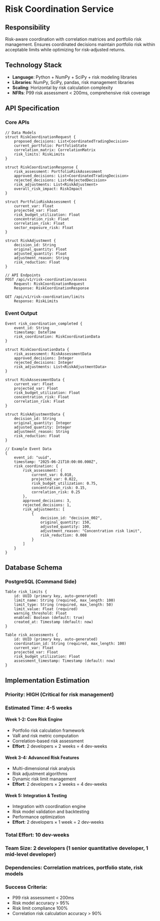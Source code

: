 # Risk Coordination Service

## Responsibility
Risk-aware coordination with correlation matrices and portfolio risk management. Ensures coordinated decisions maintain portfolio risk within acceptable limits while optimizing for risk-adjusted returns.

## Technology Stack
- **Language**: Python + NumPy + SciPy + risk modeling libraries
- **Libraries**: NumPy, SciPy, pandas, risk management libraries
- **Scaling**: Horizontal by risk calculation complexity
- **NFRs**: P99 risk assessment < 200ms, comprehensive risk coverage

## API Specification

### Core APIs
```pseudo
// Data Models
struct RiskCoordinationRequest {
    proposed_decisions: List<CoordinatedTradingDecision>
    current_portfolio: PortfolioState
    correlation_matrix: CorrelationMatrix
    risk_limits: RiskLimits
}

struct RiskCoordinationResponse {
    risk_assessment: PortfolioRiskAssessment
    approved_decisions: List<CoordinatedTradingDecision>
    rejected_decisions: List<RejectedDecision>
    risk_adjustments: List<RiskAdjustment>
    overall_risk_impact: RiskImpact
}

struct PortfolioRiskAssessment {
    current_var: Float
    projected_var: Float
    risk_budget_utilization: Float
    concentration_risk: Float
    correlation_risk: Float
    sector_exposure_risk: Float
}

struct RiskAdjustment {
    decision_id: String
    original_quantity: Float
    adjusted_quantity: Float
    adjustment_reason: String
    risk_reduction: Float
}

// API Endpoints
POST /api/v1/risk-coordination/assess
    Request: RiskCoordinationRequest
    Response: RiskCoordinationResponse

GET /api/v1/risk-coordination/limits
    Response: RiskLimits
```

### Event Output
```pseudo
Event risk_coordination_completed {
    event_id: String
    timestamp: DateTime
    risk_coordination: RiskCoordinationData
}

struct RiskCoordinationData {
    risk_assessment: RiskAssessmentData
    approved_decisions: Integer
    rejected_decisions: Integer
    risk_adjustments: List<RiskAdjustmentData>
}

struct RiskAssessmentData {
    current_var: Float
    projected_var: Float
    risk_budget_utilization: Float
    concentration_risk: Float
    correlation_risk: Float
}

struct RiskAdjustmentData {
    decision_id: String
    original_quantity: Integer
    adjusted_quantity: Integer
    adjustment_reason: String
    risk_reduction: Float
}

// Example Event Data
{
    event_id: "uuid",
    timestamp: "2025-06-21T10:00:00.000Z",
    risk_coordination: {
        risk_assessment: {
            current_var: 0.018,
            projected_var: 0.022,
            risk_budget_utilization: 0.75,
            concentration_risk: 0.15,
            correlation_risk: 0.25
        },
        approved_decisions: 3,
        rejected_decisions: 1,
        risk_adjustments: [
            {
                decision_id: "decision_002",
                original_quantity: 150,
                adjusted_quantity: 100,
                adjustment_reason: "Concentration risk limit",
                risk_reduction: 0.008
            }
        ]
    }
}
```

## Database Schema

### PostgreSQL (Command Side)
```pseudo
Table risk_limits {
    id: UUID (primary key, auto-generated)
    limit_name: String (required, max_length: 100)
    limit_type: String (required, max_length: 50)
    limit_value: Float (required)
    warning_threshold: Float
    enabled: Boolean (default: true)
    created_at: Timestamp (default: now)
}

Table risk_assessments {
    id: UUID (primary key, auto-generated)
    coordination_id: String (required, max_length: 100)
    current_var: Float
    projected_var: Float
    risk_budget_utilization: Float
    assessment_timestamp: Timestamp (default: now)
}
```

## Implementation Estimation

### Priority: **HIGH** (Critical for risk management)
### Estimated Time: **4-5 weeks**

#### Week 1-2: Core Risk Engine
- Portfolio risk calculation framework
- VaR and risk metric computation
- Correlation-based risk assessment
- **Effort**: 2 developers × 2 weeks = 4 dev-weeks

#### Week 3-4: Advanced Risk Features
- Multi-dimensional risk analysis
- Risk adjustment algorithms
- Dynamic risk limit management
- **Effort**: 2 developers × 2 weeks = 4 dev-weeks

#### Week 5: Integration & Testing
- Integration with coordination engine
- Risk model validation and backtesting
- Performance optimization
- **Effort**: 2 developers × 1 week = 2 dev-weeks

### Total Effort: **10 dev-weeks**
### Team Size: **2 developers** (1 senior quantitative developer, 1 mid-level developer)
### Dependencies: Correlation matrices, portfolio state, risk models

### Success Criteria:
- P99 risk assessment < 200ms
- Risk model accuracy > 95%
- Risk limit compliance 100%
- Correlation risk calculation accuracy > 90%
